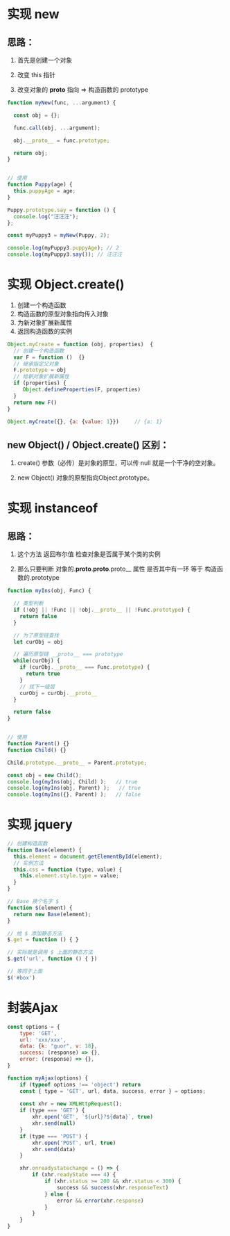 # 实现 new

## 思路：

1. 首先是创建一个对象

2. 改变 this 指针

3. 改变对象的 __proto__ 指向 => 构造函数的 prototype

```js
function myNew(func, ...argument) {

  const obj = {};

  func.call(obj, ...argument);

  obj.__proto__ = func.prototype;

  return obj;
}


// 使用
function Puppy(age) {
  this.puppyAge = age;
}

Puppy.prototype.say = function () {
  console.log("汪汪汪");
};

const myPuppy3 = myNew(Puppy, 2);

console.log(myPuppy3.puppyAge); // 2
console.log(myPuppy3.say()); // 汪汪汪
```



# 实现 Object.create()

1. 创建一个构造函数
2. 构造函数的原型对象指向传入对象
3. 为新对象扩展新属性
4. 返回构造函数的实例

```javascript
Object.myCreate = function (obj, properties)  {
  // 创建一个构造函数
  var F = function ()  {}
  // 继承指定父对象
  F.prototype = obj
  // 给新对象扩展新属性
  if (properties) {
     Object.defineProperties(F, properties)
  }
  return new F()
}

Object.myCreate({}, {a: {value: 1}})     // {a: 1}
```
## new Object() / Object.create() 区别：

1. create() 参数（必传）是对象的原型，可以传 null 就是一个干净的空对象。

2. new Object() 对象的原型指向Object.prototype。





# 实现 instanceof

## 思路：

1. 这个方法 返回布尔值 检查对象是否属于某个类的实例

2. 那么只要判断 对象的.__proto__.__proto__.proto__ 属性 是否其中有一环 等于 构造函数的.prototype


```js
function myIns(obj, Func) {

  // 类型判断
  if (!obj || !Func || !obj.__proto__ || !Func.prototype) {
    return false
  }

  // 为了原型链查找
  let curObj = obj

  // 遍历原型链 __proto__ === prototype
  while(curObj) {
    if (curObj.__proto__ === Func.prototype) {
      return true
    }
    // 找下一级层
    curObj = curObj.__proto__
  }

  return false
}


// 使用
function Parent() {}
function Child() {}

Child.prototype.__proto__ = Parent.prototype;

const obj = new Child();
console.log(myIns(obj, Child) );   // true
console.log(myIns(obj, Parent) );   // true
console.log(myIns({}, Parent) );   // false
```



# 实现 jquery

```js
// 创建构造函数
function Base(element) {
  this.element = document.getElementById(element);
  // 实例方法
  this.css = function (type, value) { 
    this.element.style.type = value;
  }
}

// Base 换个名字 $
function $(element) {
  return new Base(element);
}

// 给 $ 添加静态方法
$.get = function () { }

// 实际就是调用 $ 上面的静态方法
$.get('url', function () { })

// 等同于上面
$('#box')
```



# 封装Ajax

```js
const options = {
    type: 'GET',
    url: 'xxx/xxx',
    data: {k: "guor", v: 18},
    success: (response) => {},
    error: (response) => {},
}

function myAjax(options) {
    if (typeof options !== 'object') return
    const { type = 'GET', url, data, success, error } = options;
    
    const xhr = new XMLHttpRequest();
    if (type === 'GET') {
        xhr.open('GET', `${url}?${data}`, true)
        xhr.send(null)
    }
    if (type === 'POST') {
        xhr.open('POST', url, true)
        xhr.send(data)
    }

    xhr.onreadystatechange = () => {
        if (xhr.readyState === 4) {
            if (xhr.status >= 200 && xhr.status < 300) {
                success && success(xhr.responseText)
            } else {
                error && error(xhr.response)
            }
        }
    }
}
```